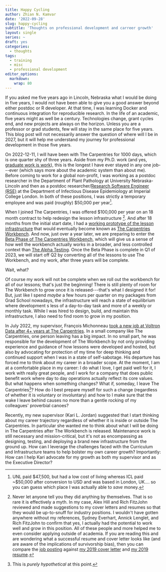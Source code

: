 ```yaml
---
title: Happy Cycling
author: Zhian N. Kamvar
date: '2022-09-28'
slug: happy-cycling
subtitle: 'Thoughts on professional development and carreer growth'
layout: single
series: ~
draft: yes
categories:
  - thoughts
tags:
  - training
  - misc
  - professional development
editor_options: 
  markdown: 
    wrap: 80
---
```


If you asked me five years ago in Lincoln, Nebraska what I would be doing in
five years, I would not have been able to give you a good answer beyond either
postdoc or R developer. At that time, I was learning Docker and continuous 
integration for reproducible research. In the life of an academic, five years
might as well be a century. Technologies change, grant cycles end, and new
projects are always on the horizon. Unless you are a professor or grad students,
few will stay in the same place for five years. This blog post will not
necessarily answer the question of where will I be in 2027, but it will help me
understand my journey for professional development in those five years.

On 2022-12-11, I will have been with The Carpentries for 1000 days, which is one
quarter shy of three years. Aside from my Ph.D. work (and yes, [graduate work
is work](https://www.cge6069.org/)), this is the longest I have ever stayed in
any one job---ever (which says more about the academic system than about me).
Before coming to work for a global non-profit, I was working as a postdoc
researcher in the Department of Plant Pathology at University Nebraska-Lincoln
and then as a postdoc researcher/[Research Software Engineer
(RSE)](https://researchsoftware.org/) at the Department of Infectious Disease
Epidemiology at Imperial College London. In both of these positions, I was
strictly a temporary employee and was paid (roughly) \$50,000 per year[^1].

[^1]: UNL paid \$47,500, but had a low cost of living whereas ICL paid
    \~\$50,000 after conversion to USD and was based in London, UK.... so you
    can guess which place I was actually able to *save* money.

When I joined The Carpentries, I was offered \$100,000 per year on an 18 month
contract to help redesign the lesson infrastructure [^2]. And after 18
months from the initial start date, I had a [working prototype of the lesson
infrastructure][sandpaper-renv] that would eventually become known as [The
Carpentries Workbench][workbench]. And now, just over a year later, we are
preparing to enter the [Beta Phase of The Carpentries Workbench][blog-beta],
which will give us a sense of how well the workbench actually works in a
broader, and less controlled context than [The Alpha Testing][alpha]. Once the
Beta Phase is complete in Q1 of 2023, we will start off Q2 by converting all of
the lessons to use The Workbench, and my work, after three years will be
complete.

Wait, what?

Of course my work will not be complete when we roll out the workbench for all of
our lessons; that's just the beginning! There is still plenty of room for The
Workbench to grow once it is released---that's what I designed it for! But, just
like I spend _maybe_ a few hours per quarter on my packages from Grad School
nowadays, the infrastructure will reach a state of equilibrium where development
s less of a day-to-day task and more of a weekly or monthly task. While I was
hired to design, build, and maintain this infrastructure, I also need to find
room to grow in my position.

In July 2022, my supervisor, François Michonneau [took a new job at Voltron
Data after 4+ years at The Carpentries][cry]. In a small company like
The Carpentries, one person leaving has a big impact. In no small part, he was
responsible for the development of The Workbench by not only providing
experience and guidance of how lessons were developed and hosted, but also by
advocating for protection of my time for deep thinking and continued support
when I was in a state of self-sabotage. His departure has forced me to think
about my career in a broader scope. At the moment, I am at a comfortable place
in my career: I do what I love, I get paid well for it, I work with really great
people, and I work for a company that does public benefit work where day to day
operations actually reflect its core values. But what happens when something
changes? What if, someday, I leave The Carpentries[^3]? How do I best prepare
myself for such a change (regardless of whether it is voluntary or involuntary)
and how to I make sure that the wake I leave behind causes no more than a gentle
rocking of my colleagues' proverbial canoes?

Recently, my new supervisor (Kari L. Jordan) suggested that I start thinking
about my career trajectory regardless of whether it is inside or outside The
Carpentries. In particular she wanted me to think about what I will be doing in
The Carpentries after The Workbench is released. Maintenance work is still
necessary and mission-critical, but it's not as encompassing as designing,
testing, and deploying a brand new infrastructure from the ground up. How can I
leverage the challenges faced with the Curriculum and Infrastructure teams to
help bolster my own career growth? Importantly: How can I help Kari advocate for
my growth as both my supervisor and as the Executive Director?



[cry]: https://carpentries.org/blog/2022/07/thank-you-francois/
[workbench]: https://carpentries.github.io/workbench
[alpha]: https://carpentries.org/blog/2021/07/infrastructure-testing/
[blog-beta]: https://carpentries.org/blog/2022/09/dovetail-007/
[sandpaper-renv]: https://github.com/carpentries/sandpaper/pull/158
[^2]: Never let anyone tell you they did anything by themselves. That is so rare
    it is effectively a myth. In my case, Alex Hill and Rich FitzJohn reviewed
    and made suggestions to my cover letters and resumes so that they would be
    up-to-snuff for industry positions. I wouldn't have gotten anywhere without
    my references, Sydney Everhart, Annick Lenglet, and Rich FitzJohn to confirm
    that yes, I actually had the potential to work well and grow in this 
    position. All of these people and more helped me to even consider applying
    outside of academia. If you are reading this and are wondering what a
    successful resume and cover letter looks like (and are aware of the 
    implications of survivorship bias), then you can compare the [job
    posting](https://carpentries.org/lesson-infrastructure-technology-developer/)
    against [my 2019 cover
    letter](https://github.com/zkamvar/CV/blob/Carpentries-2019/ZNK_COVER.pdf)
    and [my 2019 
    resume](https://github.com/zkamvar/CV/blob/Carpentries-2019/ZNK_RESUME.pdf).
[^3]: This is _purely hypothetical_ at this point. 


<!--
Project about to be released How do I see my role expanding or moving forward.
Role critical to mission.
Way our curriculum is expanding, we need developer to
focus on lesson infrastructure.
Should have more time to think about future
ideas. Think about job: what have you done and accomplished. Erin will do review
of JD to make sure they still make sense. Think about where you see your future
with The Carpentries.
Kari does not anticipate that everyone will work for The
Carpentries forever Think about growth; run project? Grant writing? Anything
else that can help build CV. Think about challenges with Infrastructure and
Curriculum team in light of personal skills and interests. 
Once we release The
Workbench, what's next
Write these ideas in a way that Kari can advocate
-->
